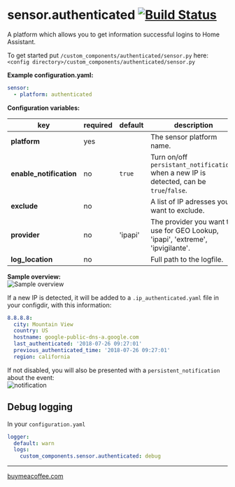 # sensor.authenticated [![Build Status](https://www.travis-ci.com/custom-components/sensor.authenticated.svg?branch=master)](https://www.travis-ci.com/custom-components/sensor.authenticated)

A platform which allows you to get information successful logins to Home Assistant.

To get started put `/custom_components/authenticated/sensor.py` here:  
`<config directory>/custom_components/authenticated/sensor.py`  

**Example configuration.yaml:**

```yaml
sensor:
  - platform: authenticated
```

**Configuration variables:**

| key | required | default | description
| --- | --- | --- | ---
| **platform** | yes | | The sensor platform name.
| **enable_notification** | no | `true` | Turn on/off `persistant_notifications` when a new IP is detected, can be `true`/`false`.
| **exclude** | no | | A list of IP adresses you want to exclude.
| **provider** | no | 'ipapi' | The provider you want to use for GEO Lookup, 'ipapi', 'extreme', 'ipvigilante'.
| **log_location** | no | | Full path to the logfile.

**Sample overview:**\
![Sample overview](/img/overview.png)

If a new IP is detected, it will be added to a `.ip_authenticated.yaml` file in your configdir, with this information:

```yaml
8.8.8.8:
  city: Mountain View
  country: US
  hostname: google-public-dns-a.google.com
  last_authenticated: '2018-07-26 09:27:01'
  previous_authenticated_time: '2018-07-26 09:27:01'
  region: california
```

If not disabled, you will also be presented with a `persistent_notification` about the event:\
![notification](/img/persistant_notification.png)

## Debug logging

In your `configuration.yaml`

```yaml
logger:
  default: warn
  logs:
    custom_components.sensor.authenticated: debug
```

***

[buymeacoffee.com](https://www.buymeacoffee.com/ludeeus)

